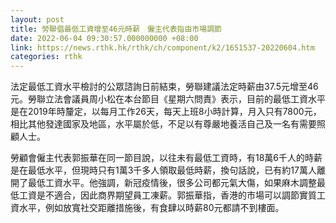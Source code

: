 ```yaml
---
layout: post
title: 勞聯倡最低工資增至46元時薪　僱主代表指由市場調節
date: 2022-06-04 09:30:57.000000000 +08:00
link: https://news.rthk.hk/rthk/ch/component/k2/1651537-20220604.htm
categories: rthk
---
```


法定最低工資水平檢討的公眾諮詢日前結束，勞聯建議法定時薪由37.5元增至46元。勞聯立法會議員周小松在本台節目《星期六問責》表示，目前的最低工資水平是在2019年時釐定，以每月工作26天，每天上班8小時計算，月入只有7800元，相比其他發達國家及地區，水平屬於低，不足以有尊嚴地養活自己及一名有需要照顧人士。

勞顧會僱主代表郭振華在同一節目說，以往未有最低工資時，有18萬6千人的時薪是在最低水平，但現時只有1萬3千多人領取最低時薪，換句話說，已有約17萬人離開了最低工資水平。他強調，新冠疫情後，很多公司都元氣大傷，如果麻木調整最低工資是不適合，因此商界期望員工凍薪。郭振華指，香港的市場可以調節實質工資水平，例如放寬社交距離措施後，有食肆以時薪80元都請不到樓面。
